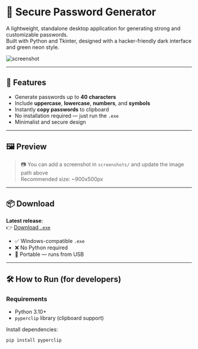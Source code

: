 # 🔐 Secure Password Generator

A lightweight, standalone desktop application for generating strong and customizable passwords.  
Built with Python and Tkinter, designed with a hacker-friendly dark interface and green neon style.

![screenshot](screenshots/Screenshot_App_1) <!-- Opcional: añade captura -->

---

## 🚀 Features

- Generate passwords up to **40 characters**
- Include **uppercase**, **lowercase**, **numbers**, and **symbols**
- Instantly **copy passwords** to clipboard
- No installation required — just run the `.exe`
- Minimalist and secure design

---

## 🖼️ Preview

> 📷 You can add a screenshot in `screenshots/` and update the image path above  
> Recommended size: ~900x500px

---

## 📦 Download

**Latest release**:  
👉 [Download `.exe`](https://github.com/Francismirror/Secure_Password_Generator/releases/latest)

- ✅ Windows-compatible `.exe`
- ❌ No Python required
- 📁 Portable — runs from USB

---

## 🛠️ How to Run (for developers)

### Requirements

- Python 3.10+
- `pyperclip` library (clipboard support)

Install dependencies:

```bash
pip install pyperclip
